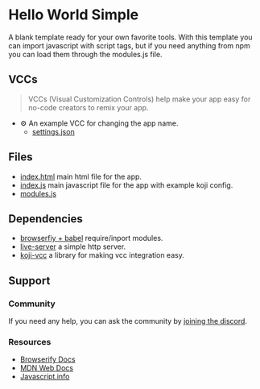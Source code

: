 # Hello World Simple
A blank template ready for your own favorite tools.
With this template you can import javascript with script tags, but if you need anything from npm you can load them through the modules.js file.

## VCCs
> VCCs (Visual Customization Controls) help make your app easy for no-code creators to remix your app.
- ⚙️ An example VCC for changing the app name.
    * [settings.json](#~/.koji/customization/settings.json!visual)

## Files
- [index.html](#~/index.html) main html file for the app.
- [index.js](#~/index.js) main javascript file for the app with example koji config.
- [modules.js](#~/modules.js) 

## Dependencies
- [browserfiy + babel](http://browserify.org/) require/inport modules.
- [live-server](https://www.npmjs.com/package/live-server) a simple http server.
- [koji-vcc](https://www.npmjs.com/package/@withkoji/vcc) a library for making vcc integration easy.

## Support
### Community
If you need any help, you can ask the community by [joining the discord](https://discordapp.com/invite/eQuMJF6).

### Resources
- [Browserify Docs](https://github.com/browserify/browserify)
- [MDN Web Docs](https://developer.mozilla.org/en-US/)
- [Javascript.info](http://javascript.info/)
